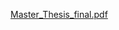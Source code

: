 [Master_Thesis_final.pdf](https://github.com/user-attachments/files/17214366/Master_Thesis_final.pdf)
